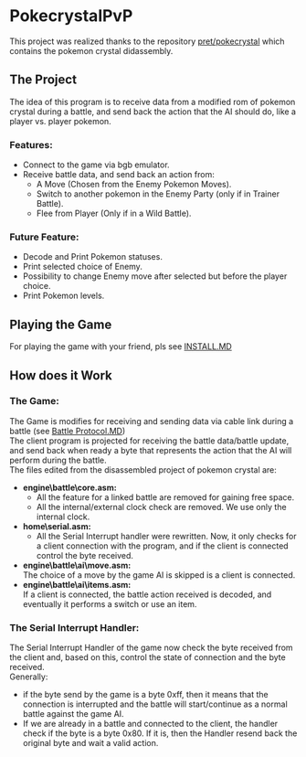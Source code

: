 # PokecrystalPvP

This project was realized thanks to the repository [pret/pokecrystal](https://github.com/pret/pokecrystal) which contains the pokemon crystal didassembly.

## The Project

The idea of this program is to receive data from a modified rom of pokemon crystal during a battle, and send back the
action that the AI should do, like a player vs. player pokemon.

### Features:

* Connect to the game via bgb emulator.
* Receive battle data, and send back an action from:
    * A Move (Chosen from the Enemy Pokemon Moves).
    * Switch to another pokemon in the Enemy Party (only if in Trainer Battle).
    * Flee from Player (Only if in a Wild Battle).

### Future Feature:

* Decode and Print Pokemon statuses.
* Print selected choice of Enemy.
* Possibility to change Enemy move after selected but before the player choice.
* Print Pokemon levels.

## Playing the Game

For playing the game with your friend, pls see [INSTALL.MD](https://github.com/SDiCesare/PokecrystalPvP/main/INSTALL.md)

## How does it Work

### The Game:

The Game is modifies for receiving and sending data via cable link during a battle
(see [Battle Protocol.MD](httlps://google.com))\
The client program is projected for receiving the battle data/battle update, and send back when ready a byte that
represents the action that the AI will perform during the battle.\
The files edited from the disassembled project of pokemon crystal are:

* **engine\battle\core.asm:**
    * All the feature for a linked battle are removed for gaining free space.
    * All the internal/external clock check are removed. We use only the internal clock.
* **home\serial.asm:**
    * All the Serial Interrupt handler were rewritten. Now, it only checks for a client connection with the program, and
      if the client is connected control the byte received.
* **engine\battle\ai\move.asm:**\
  The choice of a move by the game AI is skipped is a client is connected.
* **engine\battle\ai\items.asm:**\
  If a client is connected, the battle action received is decoded, and eventually it performs a switch or use an item.

### The Serial Interrupt Handler:

The Serial Interrupt Handler of the game now check the byte received from the client and, based on this, control the
state of connection and the byte received.\
Generally:

* if the byte send by the game is a byte 0xff, then it means that
  the connection is interrupted and the battle will start/continue as a normal battle against the game AI.
* If we are already in a battle and connected to the client, the handler check if the byte is a byte 0x80. If it is,
  then the Handler resend back the original byte and wait a valid action.
